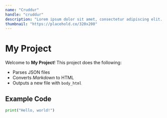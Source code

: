 ```yaml
---
name: "Cruddur"
handle: "cruddur"
description: "Lorem ipsum dolor sit amet, consectetur adipiscing elit. Suspendisse bibendum neque eget elit ullamcorper, eu consectetur augue facilisis. Nunc pellentesque lectus ac elit faucibus eleifend. Donec ac risus at orci mollis blandit. Aenean rhoncus facilisis neque, posuere viverra sapien scelerisque sit amet. Nullam eu laoreet dolor, id egestas massa."
thumbnail: "https://placehold.co/320x200"
---
```


# My Project

Welcome to **My Project**! This project does the following:

- Parses JSON files  
- Converts *Markdown* to HTML  
- Outputs a new file with `body_html`

## Example Code

```python
print("Hello, world!")
